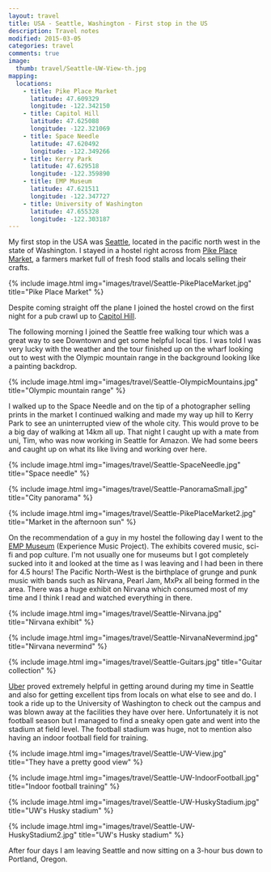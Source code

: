 ```yaml
---
layout: travel
title: USA - Seattle, Washington - First stop in the US
description: Travel notes
modified: 2015-03-05
categories: travel
comments: true
image:
  thumb: travel/Seattle-UW-View-th.jpg
mapping:
  locations:
    - title: Pike Place Market
      latitude: 47.609329
      longitude: -122.342150
    - title: Capitol Hill
      latitude: 47.625088
      longitude: -122.321069
    - title: Space Needle
      latitude: 47.620492
      longitude: -122.349266
    - title: Kerry Park
      latitude: 47.629518
      longitude: -122.359890
    - title: EMP Museum
      latitude: 47.621511
      longitude: -122.347727
    - title: University of Washington
      latitude: 47.655328
      longitude: -122.303187
---
```


My first stop in the USA was [Seattle](http://en.wikipedia.org/wiki/Seattle), located in the pacific north west in the state of Washington. I stayed in a hostel right across from [Pike Place Market](http://www.pikeplacemarket.org), a farmers market full of fresh food stalls and locals selling their crafts.

{% include image.html img="images/travel/Seattle-PikePlaceMarket.jpg" title="Pike Place Market" %}

Despite coming straight off the plane I joined the hostel crowd on the first night for a pub crawl up to [Capitol Hill](http://en.wikipedia.org/wiki/Capitol_Hill_(Seattle)).

The following morning I joined the Seattle free walking tour which was a great way to see Downtown and get some helpful local tips. I was told I was very lucky with the weather and the tour finished up on the wharf looking out to west with the Olympic mountain range in the background looking like a painting backdrop.

{% include image.html img="images/travel/Seattle-OlympicMountains.jpg" title="Olympic mountain range" %}

I walked up to the Space Needle and on the tip of a photographer selling prints in the market I continued walking and made my way up hill to Kerry Park to see an uninterrupted view of the whole city. This would prove to be a big day of walking at 14km all up. That night I caught up with a mate from uni, Tim, who was now working in Seattle for Amazon. We had some beers and caught up on what its like living and working over here.

{% include image.html img="images/travel/Seattle-SpaceNeedle.jpg" title="Space needle" %}

{% include image.html img="images/travel/Seattle-PanoramaSmall.jpg" title="City panorama" %}

{% include image.html img="images/travel/Seattle-PikePlaceMarket2.jpg" title="Market in the afternoon sun" %}

On the recommendation of a guy in my hostel the following day I went to the [EMP Museum](http://www.empmuseum.org) (Experience Music Project). The exhibits covered music, sci-fi and pop culture. I'm not usually one for museums but I got completely sucked into it and looked at the time as I was leaving and I had been in there for 4.5 hours! The Pacific North-West is the birthplace of grunge and punk music with bands such as Nirvana, Pearl Jam, MxPx all being formed in the area. There was a huge exhibit on Nirvana which consumed most of my time and I think I read and watched everything in there.

{% include image.html img="images/travel/Seattle-Nirvana.jpg" title="Nirvana exhibit" %}

{% include image.html img="images/travel/Seattle-NirvanaNevermind.jpg" title="Nirvana nevermind" %}

{% include image.html img="images/travel/Seattle-Guitars.jpg" title="Guitar collection" %}

[Uber](https://www.uber.com) proved extremely helpful in getting around during my time in Seattle and also for getting excellent tips from locals on what else to see and do. I took a ride up to the University of Washington to check out the campus and was blown away at the facilities they have over here. Unfortunately it is not football season but I managed to find a sneaky open gate and went into the stadium at field level. The football stadium was huge, not to mention also having an indoor football field for training.

{% include image.html img="images/travel/Seattle-UW-View.jpg" title="They have a pretty good view" %}

{% include image.html img="images/travel/Seattle-UW-IndoorFootball.jpg" title="Indoor football training" %}

{% include image.html img="images/travel/Seattle-UW-HuskyStadium.jpg" title="UW's Husky stadium" %}

{% include image.html img="images/travel/Seattle-UW-HuskyStadium2.jpg" title="UW's Husky stadium" %}

After four days I am leaving Seattle and now sitting on a 3-hour bus down to Portland, Oregon.